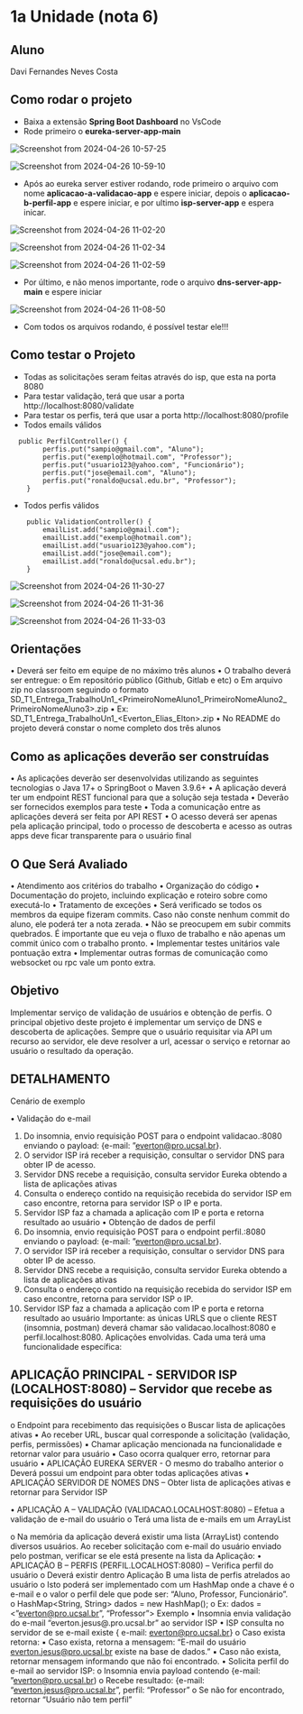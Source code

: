 # 1a Unidade (nota 6)

## Aluno
Davi Fernandes Neves Costa

## Como rodar o projeto
- Baixa a extensão **Spring Boot Dashboard** no VsCode
- Rode primeiro o **eureka-server-app-main**

![Screenshot from 2024-04-26 10-57-25](https://github.com/davimgfx/SD-Projeto-Unidade-1/assets/118557337/6d54054d-4a22-45a3-8fcd-d68ccad1ff29)

![Screenshot from 2024-04-26 10-59-10](https://github.com/davimgfx/SD-Projeto-Unidade-1/assets/118557337/8e54b85c-ff18-40f8-9b63-e51054b55cc5)

- Após ao eureka server estiver rodando, rode primeiro o arquivo com nome **aplicacao-a-validacao-app** e espere iniciar, depois o **aplicacao-b-perfil-app** e espere iniciar, e por ultimo **isp-server-app** e espera inicar.

![Screenshot from 2024-04-26 11-02-20](https://github.com/davimgfx/SD-Projeto-Unidade-1/assets/118557337/adee07c2-27cb-4420-8be3-aacce56257f5)

![Screenshot from 2024-04-26 11-02-34](https://github.com/davimgfx/SD-Projeto-Unidade-1/assets/118557337/6fef30c0-7f6b-4a87-a1c2-49b2768fa8d8)

![Screenshot from 2024-04-26 11-02-59](https://github.com/davimgfx/SD-Projeto-Unidade-1/assets/118557337/bf271cc0-883e-457d-8643-e134636ae6ec)

- Por último, e não menos importante, rode o arquivo **dns-server-app-main** e espere iniciar

![Screenshot from 2024-04-26 11-08-50](https://github.com/davimgfx/SD-Projeto-Unidade-1/assets/118557337/2d6179e6-10db-447b-bf64-2c4aeda695d8)

- Com todos os arquivos rodando, é possível testar ele!!!

## Como testar o Projeto
- Todas as solicitações seram feitas através do isp, que esta na porta 8080
- Para testar validação, terá que usar a porta http://localhost:8080/validate
- Para testar os perfis, terá que usar a porta http://localhost:8080/profile
- Todos emails válidos
```
  public PerfilController() {
        perfis.put("sampio@gmail.com", "Aluno");
        perfis.put("exemplo@hotmail.com", "Professor");
        perfis.put("usuario123@yahoo.com", "Funcionário");
        perfis.put("jose@email.com", "Aluno");
        perfis.put("ronaldo@ucsal.edu.br", "Professor");
    }
```
- Todos perfis válidos
```
    public ValidationController() {
        emailList.add("sampio@gmail.com");
        emailList.add("exemplo@hotmail.com");
        emailList.add("usuario123@yahoo.com");
        emailList.add("jose@email.com");
        emailList.add("ronaldo@ucsal.edu.br");
    }
```
  
![Screenshot from 2024-04-26 11-30-27](https://github.com/davimgfx/SD-Projeto-Unidade-1/assets/118557337/b45a4d71-8076-457b-99bc-5d242af56179)

![Screenshot from 2024-04-26 11-31-36](https://github.com/davimgfx/SD-Projeto-Unidade-1/assets/118557337/27e35221-c3f8-47bf-aaf6-70b665559e2f)

![Screenshot from 2024-04-26 11-33-03](https://github.com/davimgfx/SD-Projeto-Unidade-1/assets/118557337/e57abfbd-6027-42f7-b037-1d24400ba236)


## Orientações

• Deverá ser feito em equipe de no máximo três alunos
• O trabalho deverá ser entregue:
o Em repositório público (Github, Gitlab e etc)
o Em arquivo zip no classroom seguindo o formato
SD_T1_Entrega_TrabalhoUn1_<PrimeiroNomeAluno1_PrimeiroNomeAluno2_
PrimeiroNomeAluno3>.zip
▪ Ex: SD_T1_Entrega_TrabalhoUn1_<Everton_Elias_Elton>.zip
• No README do projeto deverá constar o nome completo dos três alunos

## Como as aplicações deverão ser construídas
• As aplicações deverão ser desenvolvidas utilizando as seguintes tecnologias
o Java 17+
o SpringBoot
o Maven 3.9.6+
• A aplicação deverá ter um endpoint REST funcional para que a solução seja testada
• Deverão ser fornecidos exemplos para teste
• Toda a comunicação entre as aplicações deverá ser feita por API REST
• O acesso deverá ser apenas pela aplicação principal, todo o processo de descoberta e
acesso as outras apps deve ficar transparente para o usuário final
## O Que Será Avaliado
• Atendimento aos critérios do trabalho
• Organização do código
• Documentação do projeto, incluindo explicação e roteiro sobre como executá-lo
• Tratamento de exceções
• Será verificado se todos os membros da equipe fizeram commits. Caso não conste nenhum
commit do aluno, ele poderá ter a nota zerada.
• Não se preocupem em subir commits quebrados. É importante que eu veja o fluxo de trabalho
e não apenas um commit único com o trabalho pronto.
• Implementar testes unitários vale pontuação extra
• Implementar outras formas de comunicação como websocket ou rpc vale um ponto extra.
##  Objetivo
Implementar serviço de validação de usuários e obtenção de perfis. O principal objetivo deste projeto é implementar um serviço de DNS e descoberta de aplicações. Sempre que o usuário requisitar via
API um recurso ao servidor, ele deve resolver a url, acessar o serviço e retornar ao usuário o resultado
da operação.

## DETALHAMENTO

Cenário de exemplo

• Validação do e-mail
1. Do insomnia, envio requisição POST para o endpoint validacao.<seuservidor>:8080
enviando o payload: {e-mail: ”everton@pro.ucsal.br}.
1. O servidor ISP irá receber a requisição, consultar o servidor DNS para obter IP de acesso.
2. Servidor DNS recebe a requisição, consulta servidor Eureka obtendo a lista de aplicações
ativas
1. Consulta o endereço contido na requisição recebida do servidor ISP em caso encontre,
retorna para servidor ISP o IP e porta.
1. Servidor ISP faz a chamada a aplicação com IP e porta e retorna resultado ao usuário
• Obtenção de dados de perfil
1. Do insomnia, envio requisição POST para o endpoint perfil.<seuservidor>:8080 enviando o
payload: {e-mail: ”everton@pro.ucsal.br}.
1. O servidor ISP irá receber a requisição, consultar o servidor DNS para obter IP de acesso.
2. Servidor DNS recebe a requisição, consulta servidor Eureka obtendo a lista de aplicações
ativas
1. Consulta o endereço contido na requisição recebida do servidor ISP em caso encontre,
retorna para servidor ISP o IP.
1. Servidor ISP faz a chamada a aplicação com IP e porta e retorna resultado ao usuário
Importante: as únicas URLS que o cliente REST (insomnia, postman) deverá chamar são
validacao.localhost:8080 e perfil.localhost:8080.
Aplicações envolvidas. Cada uma terá uma funcionalidade específica:
## APLICAÇÃO PRINCIPAL - SERVIDOR ISP (LOCALHOST:8080) – Servidor que recebe as requisições do usuário
o Endpoint para recebimento das requisições
o Buscar lista de aplicações ativas
▪ Ao receber URL, buscar qual corresponde a solicitação (validação, perfis, permissões)
▪ Chamar aplicação mencionada na funcionalidade e retornar valor para usuário
▪ Caso ocorra qualquer erro, retornar para usuário
• APLICAÇÃO EUREKA SERVER - O mesmo do trabalho anterior
o Deverá possui um endpoint para obter todas aplicações ativas
• APLICAÇÃO SERVIDOR DE NOMES DNS – Obter lista de aplicações ativas e retornar para
Servidor ISP

• APLICAÇÃO A – VALIDAÇÃO (VALIDACAO.LOCALHOST:8080) – Efetua a validação de e-mail do
usuário
o Terá uma lista de e-mails em um ArrayList

o Na memória da aplicação deverá existir uma lista (ArrayList) contendo diversos usuários. Ao
receber solicitação com e-mail do usuário enviado pelo postman, verificar se ele está
presente na lista da Aplicação:
• APLICAÇÃO B – PERFIS (PERFIL.LOCALHOST:8080) – Verifica perfil do usuário
o Deverá existir dentro Aplicação B uma lista de perfis atrelados ao usuário
o Isto poderá ser implementado com um HashMap onde a chave é o e-mail e o valor o perfil
dele que pode ser: “Aluno, Professor, Funcionário”.
o HashMap<String, String> dados = new HashMap();
o Ex: dados = <”everton@pro.ucsal.br”, “Professor”>
Exemplo
• Insomnia envia validação do e-mail “everton.jesus@.pro.ucsal.br” ao servidor ISP
• ISP consulta no servidor de se e-mail existe { e-mail: everton@pro.ucsal.br}
o Caso exista retorna:
▪ Caso exista, retorna a mensagem: “E-mail do usuário everton.jesus@pro.ucsal.br existe
na base de dados.”
▪ Caso não exista, retornar mensagem informando que não foi encontrado.
• Solicita perfil do e-mail ao servidor ISP:
o Insomnia envia payload contendo {e-mail: ”everton@pro.ucsal.br)
o Recebe resultado: {e-mail: “everton.jesus@pro.ucsal.br”, perfil: “Professor”
o Se não for encontrado, retornar “Usuário não tem perfil”
